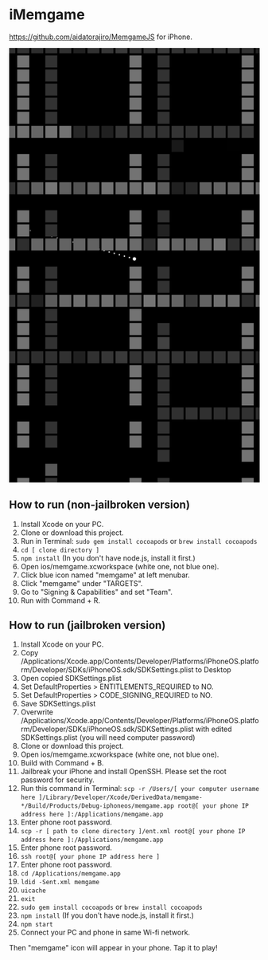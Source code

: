 # iMemgame

<https://github.com/aidatorajiro/MemgameJS> for iPhone.

![screen shot](sukusho.PNG "スクショ")

## How to run (non-jailbroken version)

1. Install Xcode on your PC.
2. Clone or download this project.
3. Run in Terminal: `sudo gem install cocoapods` or `brew install cocoapods`
4. `cd [ clone directory ]`
5. `npm install` (In you don't have node.js, install it first.)
6. Open ios/memgame.xcworkspace (white one, not blue one).
7. Click blue icon named "memgame" at left menubar.
8. Click "memgame" under "TARGETS".
9. Go to "Signing & Capabilities" and set "Team".
10. Run with Command + R.

## How to run (jailbroken version)

1. Install Xcode on your PC.
2. Copy /Applications/Xcode.app/Contents/Developer/Platforms/iPhoneOS.platform/Developer/SDKs/iPhoneOS.sdk/SDKSettings.plist to Desktop
3. Open copied SDKSettings.plist
4. Set DefaultProperties > ENTITLEMENTS_REQUIRED to NO.
5. Set DefaultProperties > CODE_SIGNING_REQUIRED to NO.
6. Save SDKSettings.plist
7. Overwrite /Applications/Xcode.app/Contents/Developer/Platforms/iPhoneOS.platform/Developer/SDKs/iPhoneOS.sdk/SDKSettings.plist with edited SDKSettings.plist (you will need computer password)
8. Clone or download this project.
9. Open ios/memgame.xcworkspace (white one, not blue one).
10. Build with Command + B.
11. Jailbreak your iPhone and install OpenSSH. Please set the root password for security.
12. Run this command in Terminal: `scp -r /Users/[ your computer username here ]/Library/Developer/Xcode/DerivedData/memgame-*/Build/Products/Debug-iphoneos/memgame.app root@[ your phone IP address here ]:/Applications/memgame.app`
13. Enter phone root password.
14. `scp -r [ path to clone directory ]/ent.xml root@[ your phone IP address here ]:/Applications/memgame.app`
15. Enter phone root password.
16. `ssh root@[ your phone IP address here ]`
17. Enter phone root password.
18. `cd /Applications/memgame.app`
19. `ldid -Sent.xml memgame`
20. `uicache`
21. `exit`
22. `sudo gem install cocoapods` or `brew install cocoapods`
23. `npm install` (If you don't have node.js, install it first.)
24. `npm start`
25. Connect your PC and phone in same Wi-fi network.

Then "memgame" icon will appear in your phone. Tap it to play!

